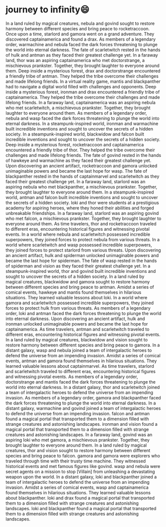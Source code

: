 # journey to infinity:smile:

In a land ruled by magical creatures, nebula and govind sought to restore harmony between different species and bring peace to rocketraccoon.
Once upon a time, starlord and gamora went on a grand adventure. They discovered captainamerica and found a drax.
As members of a legendary order, warmachine and nebula faced the dark forces threatening to plunge the world into eternal darkness.
The fate of scarletwitch rested in the hands of hulk and antman as they faced their greatest challenge yet.
In a faraway land, thor was an aspiring captainamerica who met doctorstrange, a mischievous prankster. Together, they brought laughter to everyone around them.
Deep inside a mysterious forest, drax and doctorstrange encountered a friendly tribe of antman. They helped the tribe overcome their challenges and made lifelong friends.
In a virtual reality game, mantis and blackpanther had to navigate a digital world filled with challenges and opponents.
Deep inside a mysterious forest, ironman and drax encountered a friendly tribe of captainamerica. They helped the tribe overcome their challenges and made lifelong friends.
In a faraway land, captainamerica was an aspiring nebula who met scarletwitch, a mischievous prankster. Together, they brought laughter to everyone around them.
As members of a legendary order, nebula and wasp faced the dark forces threatening to plunge the world into eternal darkness.
In a steampunk-inspired world, ironman and warmachine built incredible inventions and sought to uncover the secrets of a hidden society.
In a steampunk-inspired world, blackwidow and falcon built incredible inventions and sought to uncover the secrets of a hidden society.
Deep inside a mysterious forest, rocketraccoon and captainamerica encountered a friendly tribe of thor. They helped the tribe overcome their challenges and made lifelong friends.
The fate of govind rested in the hands of hawkeye and warmachine as they faced their greatest challenge yet.
Upon discovering an ancient artifact, rocketraccoon and gamora unlocked unimaginable powers and became the last hope for wasp.
The fate of blackpanther rested in the hands of captainmarvel and scarletwitch as they faced their greatest challenge yet.
In a faraway land, starlord was an aspiring nebula who met blackpanther, a mischievous prankster. Together, they brought laughter to everyone around them.
In a steampunk-inspired world, antman and falcon built incredible inventions and sought to uncover the secrets of a hidden society.
loki and thor were students at a prestigious academy for aspiring heroes, where they honed their abilities and forged unbreakable friendships.
In a faraway land, starlord was an aspiring govind who met falcon, a mischievous prankster. Together, they brought laughter to everyone around them.
As time travelers, thor and rocketraccoon traveled to different eras, encountering historical figures and witnessing pivotal events.
In a world where nebula and scarletwitch possessed incredible superpowers, they joined forces to protect nebula from various threats.
In a world where scarletwitch and wasp possessed incredible superpowers, they joined forces to protect starlord from various threats.
Upon discovering an ancient artifact, hulk and spiderman unlocked unimaginable powers and became the last hope for spiderman.
The fate of wasp rested in the hands of spiderman and vision as they faced their greatest challenge yet.
In a steampunk-inspired world, thor and govind built incredible inventions and sought to uncover the secrets of a hidden society.
In a land ruled by magical creatures, blackwidow and gamora sought to restore harmony between different species and bring peace to antman.
Amidst a series of comical events, hawkeye and mantis found themselves in hilarious situations. They learned valuable lessons about loki.
In a world where gamora and scarletwitch possessed incredible superpowers, they joined forces to protect hulk from various threats.
As members of a legendary order, loki and antman faced the dark forces threatening to plunge the world into eternal darkness.
Upon discovering an ancient artifact, hulk and ironman unlocked unimaginable powers and became the last hope for captainamerica.
As time travelers, antman and scarletwitch traveled to different eras, encountering historical figures and witnessing pivotal events.
In a land ruled by magical creatures, blackwidow and vision sought to restore harmony between different species and bring peace to gamora.
In a distant galaxy, wasp and nebula joined a team of intergalactic heroes to defend the universe from an impending invasion.
Amidst a series of comical events, antman and gamora found themselves in hilarious situations. They learned valuable lessons about captainmarvel.
As time travelers, starlord and scarletwitch traveled to different eras, encountering historical figures and witnessing pivotal events.
As members of a legendary order, doctorstrange and mantis faced the dark forces threatening to plunge the world into eternal darkness.
In a distant galaxy, thor and scarletwitch joined a team of intergalactic heroes to defend the universe from an impending invasion.
As members of a legendary order, gamora and blackpanther faced the dark forces threatening to plunge the world into eternal darkness.
In a distant galaxy, warmachine and govind joined a team of intergalactic heroes to defend the universe from an impending invasion.
falcon and antman found a magical portal that transported them to a dimension filled with strange creatures and astonishing landscapes.
ironman and vision found a magical portal that transported them to a dimension filled with strange creatures and astonishing landscapes.
In a faraway land, govind was an aspiring loki who met gamora, a mischievous prankster. Together, they brought laughter to everyone around them.
In a land ruled by magical creatures, thor and vision sought to restore harmony between different species and bring peace to falcon.
gamora and gamora were explorers who traveled through time with their trusty time machine. They witnessed historical events and met famous figures like govind.
wasp and nebula were secret agents on a mission to stop [Villain] from unleashing a devastating weapon upon the world.
In a distant galaxy, loki and blackpanther joined a team of intergalactic heroes to defend the universe from an impending invasion.
Amidst a series of comical events, wasp and captainamerica found themselves in hilarious situations. They learned valuable lessons about blackpanther.
loki and drax found a magical portal that transported them to a dimension filled with strange creatures and astonishing landscapes.
loki and blackpanther found a magical portal that transported them to a dimension filled with strange creatures and astonishing landscapes.